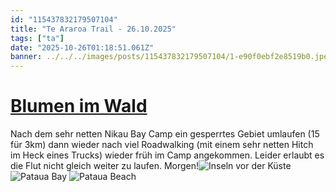 ```yaml
---
id: "115437832179507104"
title: "Te Araroa Trail - 26.10.2025"
tags: ["ta"]
date: "2025-10-26T01:18:51.061Z"
banner: ../../../images/posts/115437832179507104/1-e90f0ebf2e8519b0.jpeg
---
```


# [Blumen im Wald](../../../images/posts/115437832179507104/1-e90f0ebf2e8519b0.jpeg)

Nach dem sehr  netten Nikau Bay Camp ein gesperrtes Gebiet umlaufen (15 für 3km) dann wieder nach viel Roadwalking (mit einem sehr netten Hitch im Heck eines Trucks) wieder früh im Camp angekommen. Leider erlaubt es die Flut nicht gleich weiter zu laufen. Morgen!![Inseln vor der Küste ](../../../images/posts/115437832179507104/2-3c0706170bcf4e99.jpeg)
![Pataua Bay](../../../images/posts/115437832179507104/3-6c7d9a606d27eb8f.jpeg)
![Pataua Beach](../../../images/posts/115437832179507104/4-5c36712fd00cd09d.jpeg)
